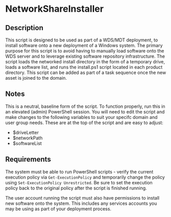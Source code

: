# NetworkShareInstaller
<h2>Description</h2>
This script is designed to be used as part of a WDS/MDT deployment, to install software onto a new deployment of a Windows system.
The primary purpose for this script is to avoid having to manually load software onto the WDS server and to leverage
existing software repository infrastructure. The script loads the networked install directory in the form of a temporary drive,
loads a software list, and runs the install.ps1 script located in each product directory. This script can be added as part
of a task sequence once the new asset is joined to the domain.

<h2>Notes</h2>
This is a neutral, baseline form of the script. To function properly, run this in an elevated (admin) PowerShell session. You will need to edit the script and make changes to the following variables to suit your specifc domain and user group needs. These are at the top of the script and are easy to adjust:

- $driveLetter
- $networkPath
- $softwareList

<h2>Requirements</h2>
The system must be able to run PowerShell scripts - verify the current execution policy via <code>Get-ExecutionPolicy</code> and temporarily change the policy using <code>Set-ExecutionPolicy Unrestricted</code>. Be sure to set the execution policy back to the original policy after the script is finished running.

The user account running the script must also have permissions to install new software onto the system. This includes any services accounts
you may be using as part of your deployment process.

